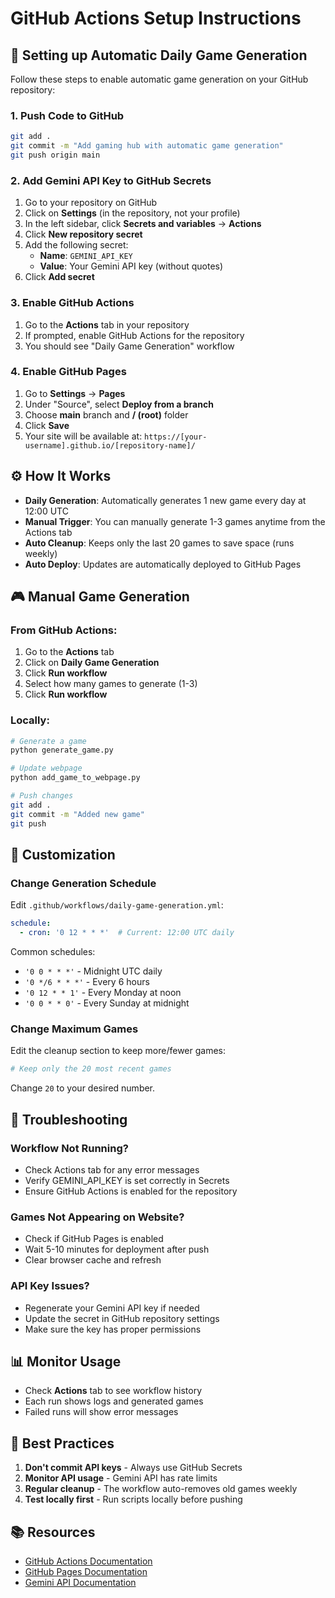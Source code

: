 # GitHub Actions Setup Instructions

## 🚀 Setting up Automatic Daily Game Generation

Follow these steps to enable automatic game generation on your GitHub repository:

### 1. Push Code to GitHub

```bash
git add .
git commit -m "Add gaming hub with automatic game generation"
git push origin main
```

### 2. Add Gemini API Key to GitHub Secrets

1. Go to your repository on GitHub
2. Click on **Settings** (in the repository, not your profile)
3. In the left sidebar, click **Secrets and variables** → **Actions**
4. Click **New repository secret**
5. Add the following secret:
   - **Name**: `GEMINI_API_KEY`
   - **Value**: Your Gemini API key (without quotes)
6. Click **Add secret**

### 3. Enable GitHub Actions

1. Go to the **Actions** tab in your repository
2. If prompted, enable GitHub Actions for the repository
3. You should see "Daily Game Generation" workflow

### 4. Enable GitHub Pages

1. Go to **Settings** → **Pages**
2. Under "Source", select **Deploy from a branch**
3. Choose **main** branch and **/ (root)** folder
4. Click **Save**
5. Your site will be available at: `https://[your-username].github.io/[repository-name]/`

## ⚙️ How It Works

- **Daily Generation**: Automatically generates 1 new game every day at 12:00 UTC
- **Manual Trigger**: You can manually generate 1-3 games anytime from the Actions tab
- **Auto Cleanup**: Keeps only the last 20 games to save space (runs weekly)
- **Auto Deploy**: Updates are automatically deployed to GitHub Pages

## 🎮 Manual Game Generation

### From GitHub Actions:
1. Go to the **Actions** tab
2. Click on **Daily Game Generation**
3. Click **Run workflow**
4. Select how many games to generate (1-3)
5. Click **Run workflow**

### Locally:
```bash
# Generate a game
python generate_game.py

# Update webpage
python add_game_to_webpage.py

# Push changes
git add .
git commit -m "Added new game"
git push
```

## 📝 Customization

### Change Generation Schedule

Edit `.github/workflows/daily-game-generation.yml`:

```yaml
schedule:
  - cron: '0 12 * * *'  # Current: 12:00 UTC daily
```

Common schedules:
- `'0 0 * * *'` - Midnight UTC daily
- `'0 */6 * * *'` - Every 6 hours
- `'0 12 * * 1'` - Every Monday at noon
- `'0 0 * * 0'` - Every Sunday at midnight

### Change Maximum Games

Edit the cleanup section to keep more/fewer games:
```yaml
# Keep only the 20 most recent games
```
Change `20` to your desired number.

## 🔧 Troubleshooting

### Workflow Not Running?
- Check Actions tab for any error messages
- Verify GEMINI_API_KEY is set correctly in Secrets
- Ensure GitHub Actions is enabled for the repository

### Games Not Appearing on Website?
- Check if GitHub Pages is enabled
- Wait 5-10 minutes for deployment after push
- Clear browser cache and refresh

### API Key Issues?
- Regenerate your Gemini API key if needed
- Update the secret in GitHub repository settings
- Make sure the key has proper permissions

## 📊 Monitor Usage

- Check **Actions** tab to see workflow history
- Each run shows logs and generated games
- Failed runs will show error messages

## 🎯 Best Practices

1. **Don't commit API keys** - Always use GitHub Secrets
2. **Monitor API usage** - Gemini API has rate limits
3. **Regular cleanup** - The workflow auto-removes old games weekly
4. **Test locally first** - Run scripts locally before pushing

## 📚 Resources

- [GitHub Actions Documentation](https://docs.github.com/en/actions)
- [GitHub Pages Documentation](https://docs.github.com/en/pages)
- [Gemini API Documentation](https://ai.google.dev/gemini-api/docs)